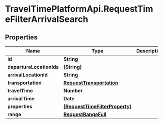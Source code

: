 # TravelTimePlatformApi.RequestTimeFilterArrivalSearch

## Properties

Name | Type | Description | Notes
------------ | ------------- | ------------- | -------------
**id** | **String** |  | 
**departureLocationIds** | **[String]** |  | 
**arrivalLocationId** | **String** |  | 
**transportation** | [**RequestTransportation**](RequestTransportation.md) |  | 
**travelTime** | **Number** |  | 
**arrivalTime** | **Date** |  | 
**properties** | [**[RequestTimeFilterProperty]**](RequestTimeFilterProperty.md) |  | 
**range** | [**RequestRangeFull**](RequestRangeFull.md) |  | [optional] 


